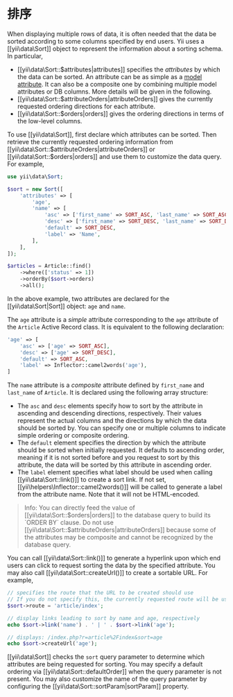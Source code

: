 排序
=======

When displaying multiple rows of data, it is often needed that the data be sorted according to some columns
specified by end users. Yii uses a [[yii\data\Sort]] object to represent the information about a sorting schema.
In particular, 

* [[yii\data\Sort::$attributes|attributes]] specifies the *attributes* by which the data can be sorted.
  An attribute can be as simple as a [model attribute](structure-models.md#attributes). It can also be a composite
  one by combining multiple model attributes or DB columns. More details will be given in the following.
* [[yii\data\Sort::$attributeOrders|attributeOrders]] gives the currently requested ordering directions for 
  each attribute.
* [[yii\data\Sort::$orders|orders]] gives the ordering directions in terms of the low-level columns.

To use [[yii\data\Sort]], first declare which attributes can be sorted. Then retrieve the currently requested
ordering information from [[yii\data\Sort::$attributeOrders|attributeOrders]] or [[yii\data\Sort::$orders|orders]]
and use them to customize the data query. For example,

```php
use yii\data\Sort;

$sort = new Sort([
    'attributes' => [
        'age',
        'name' => [
            'asc' => ['first_name' => SORT_ASC, 'last_name' => SORT_ASC],
            'desc' => ['first_name' => SORT_DESC, 'last_name' => SORT_DESC],
            'default' => SORT_DESC,
            'label' => 'Name',
        ],
    ],
]);

$articles = Article::find()
    ->where(['status' => 1])
    ->orderBy($sort->orders)
    ->all();
```

In the above example, two attributes are declared for the [[yii\data\Sort|Sort]] object: `age` and `name`. 

The `age` attribute is a *simple* attribute corresponding to the `age` attribute of the `Article` Active Record class.
It is equivalent to the following declaration:

```php
'age' => [
    'asc' => ['age' => SORT_ASC],
    'desc' => ['age' => SORT_DESC],
    'default' => SORT_ASC,
    'label' => Inflector::camel2words('age'),
]
```

The `name` attribute is a *composite* attribute defined by `first_name` and `last_name` of `Article`. It is declared
using the following array structure:

- The `asc` and `desc` elements specify how to sort by the attribute in ascending and descending directions, respectively.
  Their values represent the actual columns and the directions by which the data should be sorted by. You can specify
  one or multiple columns to indicate simple ordering or composite ordering.
- The `default` element specifies the direction by which the attribute should be sorted when initially requested. 
  It defaults to ascending order, meaning if it is not sorted before and you request to sort by this attribute, 
  the data will be sorted by this attribute in ascending order.
- The `label` element specifies what label should be used when calling [[yii\data\Sort::link()]] to create a sort link.
  If not set, [[yii\helpers\Inflector::camel2words()]] will be called to generate a label from the attribute name.
  Note that it will not be HTML-encoded.

> Info: You can directly feed the value of [[yii\data\Sort::$orders|orders]] to the database query to build
  its `ORDER BY` clause. Do not use [[yii\data\Sort::$attributeOrders|attributeOrders]] because some of the
  attributes may be composite and cannot be recognized by the database query.

You can call [[yii\data\Sort::link()]] to generate a hyperlink upon which end users can click to request sorting
the data by the specified attribute. You may also call [[yii\data\Sort::createUrl()]] to create a sortable URL.
For example,

```php
// specifies the route that the URL to be created should use
// If you do not specify this, the currently requested route will be used
$sort->route = 'article/index';

// display links leading to sort by name and age, respectively
echo $sort->link('name') . ' | ' . $sort->link('age');

// displays: /index.php?r=article%2Findex&sort=age
echo $sort->createUrl('age');
```

[[yii\data\Sort]] checks the `sort` query parameter to determine which attributes are being requested for sorting.
You may specify a default ordering via [[yii\data\Sort::defaultOrder]] when the query parameter is not present.
You may also customize the name of the query parameter by configuring the [[yii\data\Sort::sortParam|sortParam]] property.
